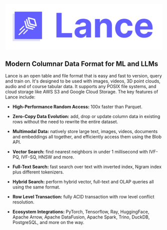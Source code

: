 # 

![Lance Logo](./logo/wide.png)

## Modern Columnar Data Format for ML and LLMs

Lance is an open table and file format that is easy and fast to version, query and train on.
It's designed to be used with images, videos, 3D point clouds, audio and of course tabular data.
It supports any POSIX file systems, and cloud storage like AWS S3 and Google Cloud Storage.
The key features of Lance include:

* **High-Performance Random Access:** 100x faster than Parquet.

* **Zero-Copy Data Evolution:** add, drop or update column data in existing rows without the need to rewrite the entire dataset.

* **Multimodal Data:** natively store large text, images, videos, documents and embeddings all together, and efficiently access them using the Blob API.

* **Vector Search:** find nearest neighbors in under 1 millisecond with IVF-PQ, IVF-SQ, HNSW and more.

* **Full-Text Search:** fast search over text with inverted index, Ngram index plus different tokenizers.

* **Hybrid Search:** perform hybrid vector, full-text and OLAP queries all using the same format.

* **Row Level Transaction:** fully ACID transaction with row level conflict resolution.

* **Ecosystem Integrations:** PyTorch, Tensorflow, Ray, HuggingFace, Apache Arrow, Apache DataFusion, Apache Spark, Trino, DuckDB, PostgreSQL, and more on the way.
